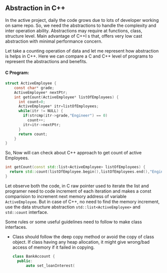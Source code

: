 ## Abstraction in C++ ##
In the active project, daily the code grows due to lots of developer working on same repo. So, we need the abstractions to handle the complexity and inter operation ability. Abstractions may require at functions, class, structure level. Main advantage of C++I s that, offers very low cast abstraction with minimal performance concern. 

Let take a counting operation of data and let me represent how abstraction is helps in C++. 
Here we can compare a C and C++ level of programs to represent the abstractions and benefits. 

#### C Program: ####
```c
struct ActiveEmployee {
    const char* grade;
    ActiveEmployee* nextPtr;
    int getCount(ActiveEmployee* listOfEmployees) {
      int count=0;
      ActiveEmployee* itr=listOfEmployees;
      while(itr != NULL) {
        if(strcmp(itr->grade,"Engineer") == 0)
          count++;
        itr=itr->nextPtr;
      }
      return count;
    }
}
```
So, Now will can check about C++ approach to get count of active Employees. 

```cpp
int getCount(const std::list<ActiveEmployee> listOfEmployees) {
  return std::count(listOfEmployee.begin(),listOfEmployees.end(),"Engineer");
}
```
Let observe both the code, in C raw pointer used to iterate the list and programer need to code increment of each iteration and makes a const comparision to increment next memory address of variable ``` ActiveEmployee```. 
But in case of C++, no need to find the memory increment, use the data structure abstraction ```std::list<ActiveEmployee>``` and ```std::count``` interface.

Some rules or some useful guidelines need to follow to make class interfaces.
- Class should follow the deep copy method or avoid the copy of class object. If class having any heap allocation, it might give wrong/bad access of memory if it failed in copying. 
  ```cpp
  class BankAccount {
    public:
        auto set_loanInterest(
        
